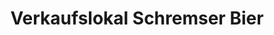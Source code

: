---
title: "Verkaufslokal Schremser Bier"
url: /schrems/verkaufslokal-schremser-bier/
shop: Getränke
---